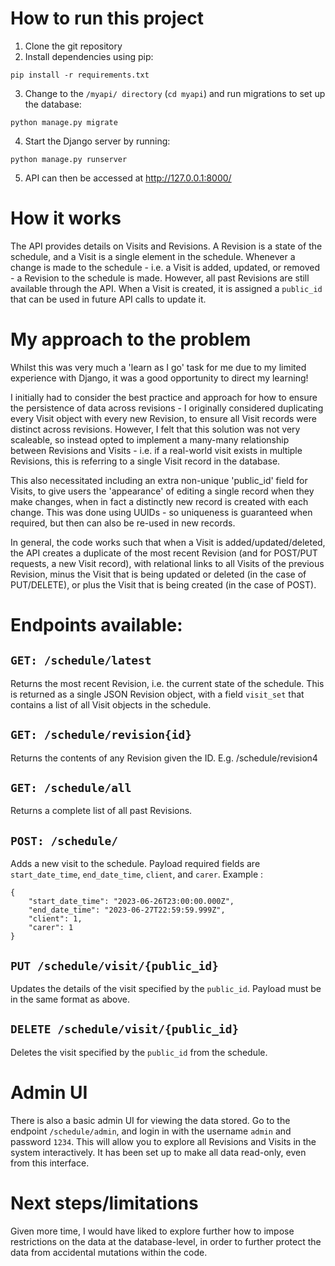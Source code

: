 # How to run this project
1. Clone the git repository
2. Install dependencies using pip:
```
pip install -r requirements.txt
```
3. Change to the `/myapi/ directory` (`cd myapi`) and run migrations to set up the database:
```
python manage.py migrate
```
4. Start the Django server by running:
```
python manage.py runserver
```
5. API can then be accessed at http://127.0.0.1:8000/

# How it works
The API provides details on Visits and Revisions. A Revision is a state of the schedule, and a Visit is a single element in the schedule. Whenever a change is made to the schedule - i.e. a Visit is added, updated, or removed - a Revision to the schedule is made. However, all past Revisions are still available through the API.
When a Visit is created, it is assigned a `public_id` that can be used in future API calls to update it.

# My approach to the problem
Whilst this was very much a 'learn as I go' task for me due to my limited experience with Django, it was a good opportunity to direct my learning!

I initially had to consider the best practice and approach for how to ensure the persistence of data across revisions - I originally considered duplicating every Visit object with every new Revision, to ensure all Visit records were distinct across revisions. However, I felt that this solution was not very scaleable, so instead opted to implement a many-many relationship between Revisions and Visits - i.e. if a real-world visit exists in multiple Revisions, this is referring to a single Visit record in the database.

This also necessitated including an extra non-unique 'public_id' field for Visits, to give users the 'appearance' of editing a single record when they make changes, when in fact a distinctly new record is created with each change. This was done using UUIDs - so uniqueness is guaranteed when required, but then can also be re-used in new records.

In general, the code works such that when a Visit is added/updated/deleted, the API creates a duplicate of the most recent Revision (and for POST/PUT requests, a new Visit record), with relational links to all Visits of the previous Revision, minus the Visit that is being updated or deleted (in the case of PUT/DELETE), or plus the Visit that is being created (in the case of POST).


# Endpoints available:
## `GET: /schedule/latest`
Returns the most recent Revision, i.e. the current state of the schedule. This is returned as a single JSON Revision object, with a field `visit_set` that contains a list of all Visit objects in the schedule.

## `GET: /schedule/revision{id}`
Returns the contents of any Revision given the ID.
E.g. /schedule/revision4

## `GET: /schedule/all`
Returns a complete list of all past Revisions.

## `POST: /schedule/`
Adds a new visit to the schedule. Payload required fields are `start_date_time`, `end_date_time`, `client`, and `carer`. Example :
```
{
    "start_date_time": "2023-06-26T23:00:00.000Z",
    "end_date_time": "2023-06-27T22:59:59.999Z",
    "client": 1,
    "carer": 1
}
```

## `PUT /schedule/visit/{public_id}`
Updates the details of the visit specified by the `public_id`. Payload must be in the same format as above.

## `DELETE /schedule/visit/{public_id}`
Deletes the visit specified by the `public_id` from the schedule.


# Admin UI
There is also a basic admin UI for viewing the data stored. Go to the endpoint `/schedule/admin`, and login in with the username `admin` and password `1234`. This will allow you to explore all Revisions and Visits in the system interactively. It has been set up to make all data read-only, even from this interface.


# Next steps/limitations
Given more time, I would have liked to explore further how to impose restrictions on the data at the database-level, in order to further protect the data from accidental mutations within the code.